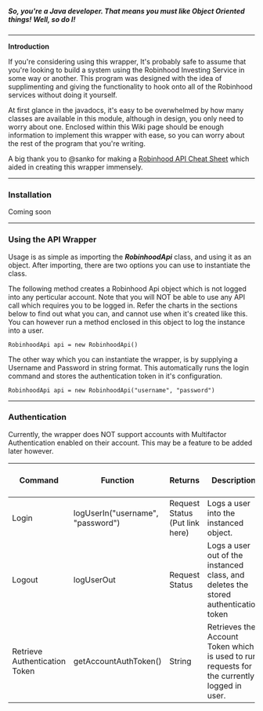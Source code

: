 ##### So, you're a Java developer. That means you must like Object Oriented things! Well, so do I!
---

**Introduction**

If you're considering using this wrapper, It's probably safe to assume that you're looking to build a system using the Robinhood Investing Service in some way or another. This program was designed with the idea of supplimenting and giving the functionality to hook onto all of the Robinhood services without doing it yourself. 

At first glance in the javadocs, it's easy to be overwhelmed by how many classes are available in this module, although in design, you only need to worry about one. Enclosed within this Wiki page should be enough information to implement this wrapper with ease, so you can worry about the rest of the program that you're writing.

A big thank you to @sanko for making a [Robinhood API Cheat Sheet](https://github.com/sanko/Robinhood) which aided in creating this wrapper immensely.

---

### **Installation**
Coming soon

---

### **Using the API Wrapper**
Usage is as simple as importing the ***RobinhoodApi*** class, and using it as an object. After importing, there are two options you can use to instantiate the class.

The following method creates a Robinhood Api object which is not logged into any perticular account. Note that you will NOT be able to use any API call which requires you to be logged in. Refer the charts in the sections below to find out what you can, and cannot use when it's created like this. You can however run a method enclosed in this object to log the instance into a user.

```RobinhoodApi api = new RobinhoodApi()```

The other way which you can instantiate the wrapper, is by supplying a Username and Password in string format. This automatically runs the login command and stores the authentication token in it's configuration.

```RobinhoodApi api = new RobinhoodApi("username", "password")```

---



### **Authentication**

Currently, the wrapper does NOT support accounts with Multifactor Authentication enabled on their account. This may be a feature to be added later however.

Command | Function | Returns | Description | Requires Logged In User
---- | ------- | -------- | ------- | -----
Login | logUserIn("username", "password") | Request Status (Put link here)| Logs a user into the instanced object. | <center>:heavy_multiplication_x:</center>
Logout | logUserOut | Request Status | Logs a user out of the instanced class, and deletes the stored authentication token | <center>:heavy_check_mark:</center>
Retrieve Authentication Token | getAccountAuthToken() | String | Retrieves the Account Token which is used to run requests for the currently logged in user. | <center>:heavy_check_mark:</center>



